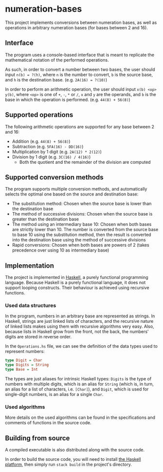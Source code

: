 # numeration-bases

This project implements conversions between numeration bases, as well as operations in arbitrary numeration bases (for bases between 2 and 16).

## Interface

The program uses a console-based interface that is meant to replicate the mathematical notation of the performed operations.

As such, in order to convert a number between two bases, the user should input `n(b) = ?(h)`, where `n` is the number to convert, `b` is the source base, and `h` is the destination base. (e.g. `2A(16) = ?(10)`)

In order to perform an arithmetic operation, the user should input `x(b) <op> y(b)`, where `<op>` is one of `+`, `-`, `*` or `/`, `x` and `y` are the operands, and `b` is the base in which the operation is performed. (e.g. `44(8) + 56(8)`)

## Supported operations

The following arithmetic operations are supported for any base between 2 and 16:

* Addition (e.g. `44(8) + 56(8)`)
* Subtraction (e.g. `5FA(16) - DD(16)`)
* Multiplication by 1 digit (e.g. `2A(12) * 2(12)`)
* Division by 1 digit (e.g. `3C(16) / 4(16)`)
  * Both the quotient and the remainder of the division are computed

## Supported conversion methods

The program supports multiple conversion methods, and automatically selects the optimal one based on the source and destination base:

* The substitution method: Chosen when the source base is lower than the destination base
* The method of successive divisions: Chosen when the source base is greater than the destination base
* The method using an intermediary base 10: Chosen when both bases are strictly lower than 10. The number is converted from the source base to base 10 using the substitution method, then the result is converted into the destination base using the method of successive divisions
* Rapid conversions: Chosen when both bases are powers of 2 (takes precedence over using 10 as intermediary base)

## Implementation

The project is implemented in [Haskell](https://en.wikipedia.org/wiki/Haskell_(programming_language)), a purely functional programming language.
Because Haskell is a purely functional language, it does not support looping constructs. Their behaviour is achieved using recursive functions.

### Used data structures

In the program, numbers in an arbitrary base are represented as strings. In Haskell, strings are just linked lists of characters, and the recursive nature of linked lists makes using them with recursive algorithms very easy. Also, because lists in Haskell grow from the front, not the back, the numbers' digits are stored in reverse order.

In the `Operations.hs` file, we can see the definition of the data types used to represent numbers:

```hs
type Digit = Char
type Digits = String
type Base = Int
```

The types are just aliases for intrinsic Haskell types: `Digits` is the type of numbers with multiple digits, which is an alias for `String` (which is, in turn, an alias for a list of characters, i.e. `[Char]`), and `Digit`, which is used for single-digit numbers, is an alias for a single `Char`.

### Used algorithms

More details on the used algorithms can be found in the specifications and comments of functions in the source code.

## Building from source

A compiled executable is also distributed along with the source code.

In order to build the source code, you will need to install [the Haskell platform](https://www.haskell.org/platform/), then simply run `stack build` in the project's directory.